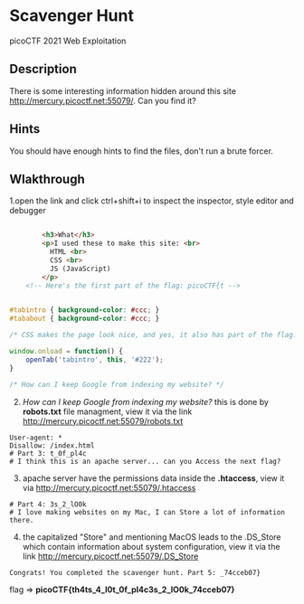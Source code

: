 # Scavenger Hunt

picoCTF 2021 Web Exploitation

## Description

There is some interesting information hidden around this site http://mercury.picoctf.net:55079/. Can you find it?

## Hints

You should have enough hints to find the files, don't run a brute forcer.

## Wlakthrough

1.open the link and click ctrl+shift+i to inspect the inspector, style editor and debugger
```html

		<h3>What</h3>
		<p>I used these to make this site: <br>
		  HTML <br>
		  CSS <br>
		  JS (JavaScript)
		</p>
	<!-- Here's the first part of the flag: picoCTF{t -->
      
```
```css
#tabintro { background-color: #ccc; }
#tababout { background-color: #ccc; }

/* CSS makes the page look nice, and yes, it also has part of the flag. Here's part 2: h4ts_4_l0 */
```
```javascript
window.onload = function() {
    openTab('tabintro', this, '#222');
}

/* How can I keep Google from indexing my website? */
```
2. _How can I keep Google from indexing my website?_ this is done by **robots.txt** file managment, view it via the link
http://mercury.picoctf.net:55079/robots.txt
```text
User-agent: *
Disallow: /index.html
# Part 3: t_0f_pl4c
# I think this is an apache server... can you Access the next flag?
```
3. apache server have the permissions data inside the **.htaccess**, view it via
http://mercury.picoctf.net:55079/.htaccess
```text
# Part 4: 3s_2_lO0k
# I love making websites on my Mac, I can Store a lot of information there.
```
4. the capitalized "Store" and mentioning MacOS leads to the .DS_Store which contain information about system configuration, view it via the link
http://mercury.picoctf.net:55079/.DS_Store
```text
Congrats! You completed the scavenger hunt. Part 5: _74cceb07}
```

flag => **picoCTF{th4ts_4_l0t_0f_pl4c3s_2_lO0k_74cceb07}**
